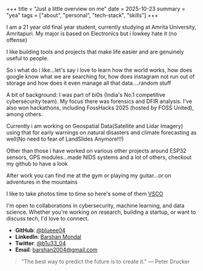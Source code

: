 +++
title = "Just a little overview on me"
date = 2025-10-23
summary = "yea"
tags = ["about", "personal", "tech-stack", "skills"]
+++

I am a 21 year old final year student, currently studying at Amrita University, Amritapuri. My major is based on Electronics but i lowkey hate it (no offense)

I like building tools and projects that make life easier and are genuinely useful to people.

So i what do i like...let's say i love to learn how the world works, how does google know what we are searching for, how does instagram not run out of storage and how does it even manage all that data....random stuff

A bit of background: I was part of bi0s (India's No.1 competitive cybersecurity team). My focus there was forensics and DFIR analysis. I've also won hackathons, including FossHacks 2025 (hosted by FOSS United), among others.

Currently i am working on Geospatial Data(Satellite and Lidar Imagery) using that for early warnings on natural disasters and climate forecasting as well(No need to fear of LandSlides Anymore!!!)

Other than those i have worked on various other projects around ESP32 sensors, GPS modules...made NIDS systems and a lot of others, checkout my github to have a look

After work you can find me at the gym or playing my guitar...or on adventures in the mountains

I like to take photos time to time so here's some of them [VSCO](https://vsco.co/not-just-blue)

I'm open to collaborations in cybersecurity, machine learning, and data science. Whether you're working on research, building a startup, or want to discuss tech, I'd love to connect.

- **GitHub**: [@blueee04](https://github.com/blueee04)
- **LinkedIn**: [Barshan Mondal](https://www.linkedin.com/in/barshan-mondal-3457b1264/)
- **Twitter**: [@b1u33_04](https://twitter.com/b1u33_04)
- **Email**: [barshan2004@gmail.com](mailto:barshan2004@gmail.com)

> "The best way to predict the future is to create it." — Peter Drucker
